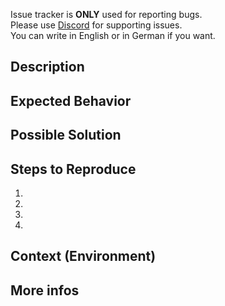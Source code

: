 Issue tracker is **ONLY** used for reporting bugs.  
Please use [Discord](https://discordapp.com/invite/Kpm3CYB) for supporting issues.  
You can write in English or in German if you want.  

## Description
<!--- Provide a general summary of the issue in the Title above -->


## Expected Behavior  
<!--- Tell us what should happen -->


## Possible Solution
<!--- Not obligatory, but suggest a fix/reason for the bug, -->


## Steps to Reproduce
<!--- Provide unambiguous set of steps to reproduce this bug. -->
1.
1.
1.
1.


## Context (Environment)
<!--- How has this issue affected you? Why is it bad for TDS-V? -->
<!--- Providing context helps us come up with a solution that is most useful. -->


## More infos
<!--- Provide logs (chat-output, dialog, notification, clientside-cs.log) or screenshots if possible -->

